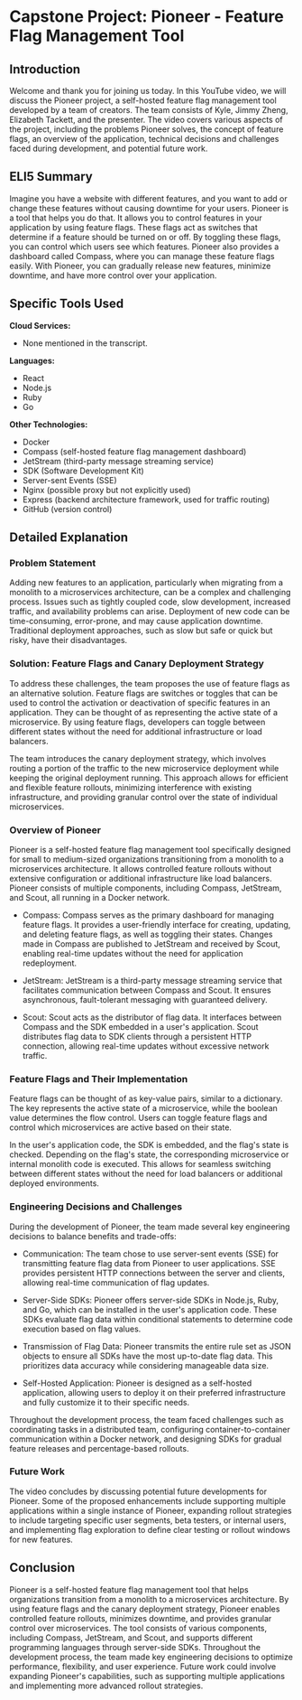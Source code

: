 # Capstone Project: Pioneer - Feature Flag Management Tool

## Introduction

Welcome and thank you for joining us today. In this YouTube video, we will discuss the Pioneer project, a self-hosted feature flag management tool developed by a team of creators. The team consists of Kyle, Jimmy Zheng, Elizabeth Tackett, and the presenter. The video covers various aspects of the project, including the problems Pioneer solves, the concept of feature flags, an overview of the application, technical decisions and challenges faced during development, and potential future work.

## ELI5 Summary

Imagine you have a website with different features, and you want to add or change these features without causing downtime for your users. Pioneer is a tool that helps you do that. It allows you to control features in your application by using feature flags. These flags act as switches that determine if a feature should be turned on or off. By toggling these flags, you can control which users see which features. Pioneer also provides a dashboard called Compass, where you can manage these feature flags easily. With Pioneer, you can gradually release new features, minimize downtime, and have more control over your application.

## Specific Tools Used

**Cloud Services:**
- None mentioned in the transcript.

**Languages:**
- React
- Node.js
- Ruby
- Go

**Other Technologies:**
- Docker
- Compass (self-hosted feature flag management dashboard)
- JetStream (third-party message streaming service)
- SDK (Software Development Kit)
- Server-sent Events (SSE)
- Nginx (possible proxy but not explicitly used)
- Express (backend architecture framework, used for traffic routing)
- GitHub (version control)

## Detailed Explanation

### Problem Statement

Adding new features to an application, particularly when migrating from a monolith to a microservices architecture, can be a complex and challenging process. Issues such as tightly coupled code, slow development, increased traffic, and availability problems can arise. Deployment of new code can be time-consuming, error-prone, and may cause application downtime. Traditional deployment approaches, such as slow but safe or quick but risky, have their disadvantages.

### Solution: Feature Flags and Canary Deployment Strategy

To address these challenges, the team proposes the use of feature flags as an alternative solution. Feature flags are switches or toggles that can be used to control the activation or deactivation of specific features in an application. They can be thought of as representing the active state of a microservice. By using feature flags, developers can toggle between different states without the need for additional infrastructure or load balancers.

The team introduces the canary deployment strategy, which involves routing a portion of the traffic to the new microservice deployment while keeping the original deployment running. This approach allows for efficient and flexible feature rollouts, minimizing interference with existing infrastructure, and providing granular control over the state of individual microservices.

### Overview of Pioneer

Pioneer is a self-hosted feature flag management tool specifically designed for small to medium-sized organizations transitioning from a monolith to a microservices architecture. It allows controlled feature rollouts without extensive configuration or additional infrastructure like load balancers. Pioneer consists of multiple components, including Compass, JetStream, and Scout, all running in a Docker network.

- Compass: Compass serves as the primary dashboard for managing feature flags. It provides a user-friendly interface for creating, updating, and deleting feature flags, as well as toggling their states. Changes made in Compass are published to JetStream and received by Scout, enabling real-time updates without the need for application redeployment.

- JetStream: JetStream is a third-party message streaming service that facilitates communication between Compass and Scout. It ensures asynchronous, fault-tolerant messaging with guaranteed delivery.

- Scout: Scout acts as the distributor of flag data. It interfaces between Compass and the SDK embedded in a user's application. Scout distributes flag data to SDK clients through a persistent HTTP connection, allowing real-time updates without excessive network traffic.

### Feature Flags and Their Implementation

Feature flags can be thought of as key-value pairs, similar to a dictionary. The key represents the active state of a microservice, while the boolean value determines the flow control. Users can toggle feature flags and control which microservices are active based on their state.

In the user's application code, the SDK is embedded, and the flag's state is checked. Depending on the flag's state, the corresponding microservice or internal monolith code is executed. This allows for seamless switching between different states without the need for load balancers or additional deployed environments.

### Engineering Decisions and Challenges

During the development of Pioneer, the team made several key engineering decisions to balance benefits and trade-offs:

- Communication: The team chose to use server-sent events (SSE) for transmitting feature flag data from Pioneer to user applications. SSE provides persistent HTTP connections between the server and clients, allowing real-time communication of flag updates.

- Server-Side SDKs: Pioneer offers server-side SDKs in Node.js, Ruby, and Go, which can be installed in the user's application code. These SDKs evaluate flag data within conditional statements to determine code execution based on flag values.

- Transmission of Flag Data: Pioneer transmits the entire rule set as JSON objects to ensure all SDKs have the most up-to-date flag data. This prioritizes data accuracy while considering manageable data size.

- Self-Hosted Application: Pioneer is designed as a self-hosted application, allowing users to deploy it on their preferred infrastructure and fully customize it to their specific needs.

Throughout the development process, the team faced challenges such as coordinating tasks in a distributed team, configuring container-to-container communication within a Docker network, and designing SDKs for gradual feature releases and percentage-based rollouts.

### Future Work

The video concludes by discussing potential future developments for Pioneer. Some of the proposed enhancements include supporting multiple applications within a single instance of Pioneer, expanding rollout strategies to include targeting specific user segments, beta testers, or internal users, and implementing flag exploration to define clear testing or rollout windows for new features.

## Conclusion

Pioneer is a self-hosted feature flag management tool that helps organizations transition from a monolith to a microservices architecture. By using feature flags and the canary deployment strategy, Pioneer enables controlled feature rollouts, minimizes downtime, and provides granular control over microservices. The tool consists of various components, including Compass, JetStream, and Scout, and supports different programming languages through server-side SDKs. Throughout the development process, the team made key engineering decisions to optimize performance, flexibility, and user experience. Future work could involve expanding Pioneer's capabilities, such as supporting multiple applications and implementing more advanced rollout strategies.